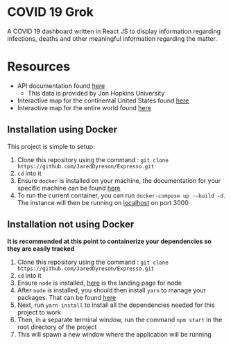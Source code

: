 # COVID 19 Grok

A COVID 19 dashboard written in React JS to display information regarding infections, deaths and other meaningful information regarding the matter.

# Resources 

- API documentation found [here](https://documenter.getpostman.com/view/1678623/SzfDx54T?version=latest)
    * This data is provided by Jon Hopkins University
- Interactive map for the continental United States found [here](https://www.npmjs.com/package/react-usa-map)
- Interactive map for the entire world found [here](https://www.react-simple-maps.io/docs/getting-started/)

## Installation using Docker

This project is simple to setup:

1. Clone this repository using the command : `git clone https://github.com/JaredDyreson/Expresso.git`
2. `cd` into it
3. Ensure `docker` is installed on your machine, the documentation for your specific machine can be found [here](https://docs.docker.com/get-docker/)
4. To run the current container, you can run `docker-compose up --build -d`. The instance will then be running on [localhost](http://localhost:3000) on port 3000


## Installation not using Docker

**It is recommended at this point to containerize your dependencies so they are easily tracked**

1. Clone this repository using the command : `git clone https://github.com/JaredDyreson/Expresso.git`
2. `cd` into it
3. Ensure `node` is installed, [here](https://nodejs.org/en/) is the landing page for node
4. After `node` is installed, you should then install `yarn` to manage your packages. That can be found [here](https://classic.yarnpkg.com/lang/en/docs/install/#debian-stable)
5. Next, run `yarn install` to install all the dependencies needed for this project to work
6. Then, in a separate terminal window, run the command `npm start` in the root directory of the project
7. This will spawn a new window where the application will be running
